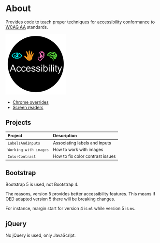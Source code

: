 # About

Provides code to teach proper techniques for accessibility conformance to [WCAG AA](https://www.w3.org/WAI/WCAG2AA-Conformance) standards.

![Accessibility1](assets/Accessibility1.png)


- [Chrome overrides](https://github.com/karenpayneoregon/teaching-accessibility/blob/master/chromeOverrides.md)
- [Screen readers](https://github.com/karenpayneoregon/teaching-accessibility/blob/master/screenReaders.md)


## Projects

| Project  | Description |
| :------------- | :------------- |
| `LabelsAndInputs`  | Associating labels and inputs  |
| `Working with images`  | How to work with images  |
| `ColorContrast`  | How to fix color contrast issues  |

## Bootstrap

Bootstrap 5 is used, not Bootstrap 4.

The reasons, version 5 provides better accessibility features. This means if OED adapted version 5 there will be breaking changes. 

For instance, margin start for version 4 is `ml` while version 5 is `ms`.

## jQuery

No jQuery is used, only JavaScript.